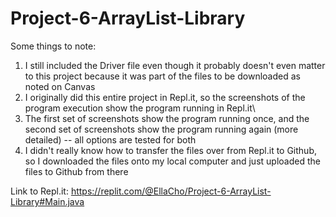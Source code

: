 # Project-6-ArrayList-Library

Some things to note:
1. I still included the Driver file even though it probably doesn't even matter to this project because it was part of the files to be downloaded as noted on Canvas
2. I originally did this entire project in Repl.it, so the screenshots of the program execution show the program running in Repl.it\
3. The first set of screenshots show the program running once, and the second set of screenshots show the program running again (more detailed) -- all options are tested for both
4. I didn't really know how to transfer the files over from Repl.it to Github, so I downloaded the files onto my local computer and just uploaded the files to Github from there 

Link to Repl.it:
https://replit.com/@EllaCho/Project-6-ArrayList-Library#Main.java
